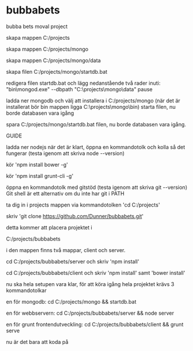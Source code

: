 # bubbabets
bubba bets moval project



skapa mappen C:/projects

skapa mappen C:/projects/mongo

skapa mappen C:/projects/mongo/data

skapa filen C:/projects/mongo/startdb.bat

redigera filen startdb.bat och lägg nedanstående två rader inuti:
	"bin\mongod.exe" --dbpath "C:\projects\mongo\data"
	pause

ladda ner mongodb och välj att installera i C:/projects/mongo (när det är installerat bör bin mappen ligga C:\projects\mongo\bin)
starta filen, nu borde databasen vara igång

spara C:/projects/mongo/startdb.bat filen, nu borde databasen vara igång.

GUIDE

ladda ner nodejs
när det är klart, öppna en kommandotolk och kolla så det fungerar (testa igenom att skriva node --version)

kör 'npm install bower -g'

kör 'npm install grunt-cli -g'


öppna en kommandotolk med gitstöd (testa igenom att skriva git --version) Git shell är ett alternativ om du inte har git i PATH


ta dig in i projects mappen via kommandotolken 'cd C:/projects'

skriv 'git clone https://github.com/Dunner/bubbabets.git'

detta kommer att placera projektet i

C:/projects/bubbabets

i den mappen finns två mappar, client och server.

cd C:/projects/bubbabets/server och skriv 'npm install'

cd C:/projects/bubbabets/client och skriv 'npm install' samt 'bower install'

nu ska hela setupen vara klar, för att köra igång hela projektet krävs 3 kommandotolkar

en för mongodb: cd C:/projects/mongo && startdb.bat

en för webbservern: cd C:/projects/bubbabets/server && node server

en för grunt frontendutveckling: cd C:/projects/bubbabets/client && grunt serve

nu är det bara att koda på
